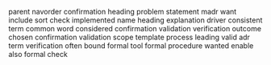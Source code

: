 parent navorder confirmation heading problem statement madr want include sort check implemented name heading explanation driver consistent term common word considered confirmation validation verification outcome chosen confirmation validation scope template process leading valid adr term verification often bound formal tool formal procedure wanted enable also formal check